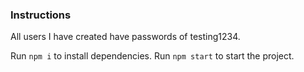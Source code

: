 ### Instructions

All users I have created have passwords of testing1234.

Run `npm i` to install dependencies.
Run `npm start` to start the project.